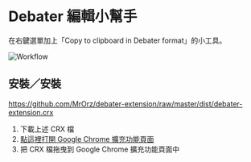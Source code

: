 # Debater 編輯小幫手

在右鍵選單加上「Copy to clipboard in Debater format」的小工具。

![Workflow](http://i.giphy.com/3o72F3b9wlPvltY2Tm.gif)

## 安裝／安裝
https://github.com/MrOrz/debater-extension/raw/master/dist/debater-extension.crx

1. 下載上述 CRX 檔
2. [點這裡打開 Google Chrome 擴充功能頁面](chrome://extensions)
3. 把 CRX 檔拖曳到 Google Chrome 擴充功能頁面中
